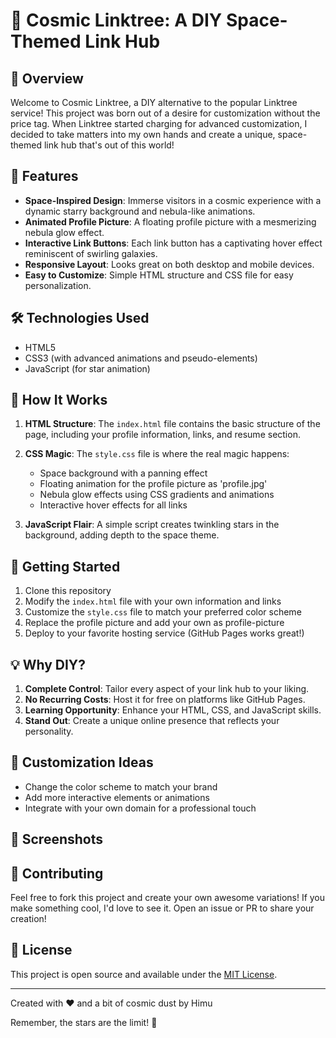 # 🚀 Cosmic Linktree: A DIY Space-Themed Link Hub

## 🌌 Overview

Welcome to Cosmic Linktree, a DIY alternative to the popular Linktree service! This project was born out of a desire for customization without the price tag. When Linktree started charging for advanced customization, I decided to take matters into my own hands and create a unique, space-themed link hub that's out of this world!

## 🌟 Features

- **Space-Inspired Design**: Immerse visitors in a cosmic experience with a dynamic starry background and nebula-like animations.
- **Animated Profile Picture**: A floating profile picture with a mesmerizing nebula glow effect.
- **Interactive Link Buttons**: Each link button has a captivating hover effect reminiscent of swirling galaxies.
- **Responsive Layout**: Looks great on both desktop and mobile devices.
- **Easy to Customize**: Simple HTML structure and CSS file for easy personalization.

## 🛠️ Technologies Used

- HTML5
- CSS3 (with advanced animations and pseudo-elements)
- JavaScript (for star animation)

## 📝 How It Works

1. **HTML Structure**: The `index.html` file contains the basic structure of the page, including your profile information, links, and resume section.

2. **CSS Magic**: The `style.css` file is where the real magic happens:
   - Space background with a panning effect
   - Floating animation for the profile picture as 'profile.jpg'
   - Nebula glow effects using CSS gradients and animations
   - Interactive hover effects for all links

3. **JavaScript Flair**: A simple script creates twinkling stars in the background, adding depth to the space theme.

## 🚀 Getting Started

1. Clone this repository
2. Modify the `index.html` file with your own information and links
3. Customize the `style.css` file to match your preferred color scheme
4. Replace the profile picture and add your own as profile-picture
5. Deploy to your favorite hosting service (GitHub Pages works great!)

## 💡 Why DIY?

1. **Complete Control**: Tailor every aspect of your link hub to your liking.
2. **No Recurring Costs**: Host it for free on platforms like GitHub Pages.
3. **Learning Opportunity**: Enhance your HTML, CSS, and JavaScript skills.
4. **Stand Out**: Create a unique online presence that reflects your personality.

## 🌈 Customization Ideas

- Change the color scheme to match your brand
- Add more interactive elements or animations
- Integrate with your own domain for a professional touch

## 📸 Screenshots



## 🤝 Contributing

Feel free to fork this project and create your own awesome variations! If you make something cool, I'd love to see it. Open an issue or PR to share your creation!

## 📜 License

This project is open source and available under the [MIT License](LICENSE.md).

---

Created with ❤️ and a bit of cosmic dust by Himu

Remember, the stars are the limit! 🌠
